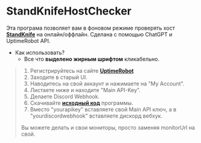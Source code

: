 # StandKnifeHostChecker

Эта програма позволяет вам в фоновом режиме проверять хост [**StandKnife**](standknife.store) на онлайн/оффлайн.
Сделана с помощью ChatGPT и UptimeRobot API.

- Как использовать?
  - Все что **выделено жирным шрифтом** кликабельно.

> 1. Регистрируйтесь на сайте [**UptimeRobot**](uptimerobot.com)
> 2. Заходите в старый UI.
> 3. Наводитесь на свой аккаунт и нажимаете на "My Account".
> 4. Листаете ниже и находите "Main API-Key".
> 5. Делаете Discord Webhook.
> 6. Скачивайте [**исходный код**](https://github.com/W3dCIoud/StandKnifeHostChecker/archive/refs/heads/main.zip) программы.
> 7. Вместо "yourapikey" вставляете свой Main API ключ, а в "yourdiscordwebhook" вставляете дискорд вебхук.
> 
> Вы можете делать и свои мониторы, просто заменяя monitorUrl на свой.
